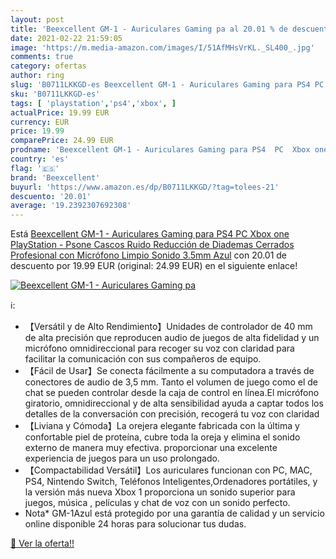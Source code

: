 ```yaml
---
layout: post
title: 'Beexcellent GM-1 - Auriculares Gaming pa al 20.01 % de descuento'
date: 2021-02-22 21:59:05
image: 'https://m.media-amazon.com/images/I/51AfMHsVrKL._SL400_.jpg'
comments: true
category: ofertas
author: ring
slug: 'B0711LKKGD-es Beexcellent GM-1 - Auriculares Gaming para PS4 PC Xbox one...'
sku: 'B0711LKKGD-es'
tags: [ 'playstation','ps4','xbox', ]
actualPrice: 19.99 EUR
currency: EUR
price: 19.99
comparePrice: 24.99 EUR
prodname: 'Beexcellent GM-1 - Auriculares Gaming para PS4  PC  Xbox one  PlayStation - Psone  Cascos Ruido Reducción de Diademas Cerrados Profesional con Micrófono Limpio Sonido 3.5mm  Azul'
country: 'es'
flag: '🇪🇸'
brand: 'Beexcellent'
buyurl: 'https://www.amazon.es/dp/B0711LKKGD/?tag=tolees-21'
descuento: '20.01'
average: '19.2392307692308'
---
```


Está [Beexcellent GM-1 - Auriculares Gaming para PS4  PC  Xbox one  PlayStation - Psone  Cascos Ruido Reducción de Diademas Cerrados Profesional con Micrófono Limpio Sonido 3.5mm  Azul](https://www.amazon.es/dp/B0711LKKGD/?tag=tolees-21) con 20.01 de descuento por 19.99 EUR (original: 24.99 EUR) en el siguiente enlace!

[![Beexcellent GM-1 - Auriculares Gaming pa](https://m.media-amazon.com/images/I/51AfMHsVrKL._SL400_.jpg)](https://www.amazon.es/dp/B0711LKKGD/?tag=tolees-21)

ℹ️:

- 【Versátil y de Alto Rendimiento】Unidades de controlador de 40 mm de alta precisión que reproducen audio de juegos de alta fidelidad y un micrófono omnidireccional para recoger su voz con claridad para facilitar la comunicación con sus compañeros de equipo.
- 【Fácil de Usar】Se conecta fácilmente a su computadora a través de conectores de audio de 3,5 mm. Tanto el volumen de juego como el de chat se pueden controlar desde la caja de control en línea.El micrófono giratorio, omnidireccional y de alta sensibilidad ayuda a captar todos los detalles de la conversación con precisión, recogerá tu voz con claridad
- 【Liviana y Cómoda】La orejera elegante fabricada con la última y confortable piel de proteína, cubre toda la oreja y elimina el sonido externo de manera muy efectiva. proporcionar una excelente experiencia de juegos para un uso prolongado.
- 【Compactabilidad Versátil】Los auriculares funcionan con PC, MAC, PS4, Nintendo Switch, Teléfonos Inteligentes,Ordenadores portátiles, y la versión más nueva Xbox 1 proporciona un sonido superior para juegos, música , películas y chat de voz con un sonido perfecto.
- Nota* GM-1Azul está protegido por una garantía de calidad y un servicio online disponible 24 horas para solucionar tus dudas.

[🛒 Ver la oferta!!](https://www.amazon.es/dp/B0711LKKGD/?tag=tolees-21)
